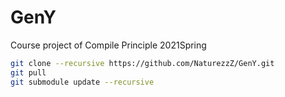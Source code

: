 # GenY
Course project of Compile Principle 2021Spring
```bash
git clone --recursive https://github.com/NaturezzZ/GenY.git
git pull
git submodule update --recursive
```